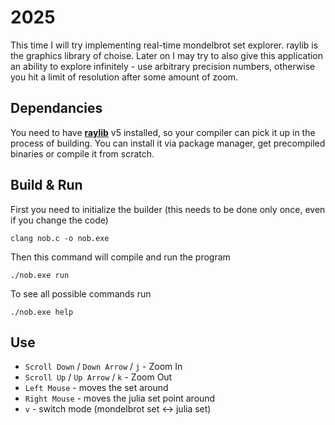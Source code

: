 # 2025

This time I will try implementing real-time mondelbrot set explorer.
raylib is the graphics library of choise.
Later on I may try to also give this application an ability to explore infinitely - use arbitrary precision numbers, otherwise you hit a limit of resolution after some amount of zoom.

## Dependancies

You need to have [**raylib**](https://www.raylib.com/index.html) v5 installed, so your compiler can pick it up in the process of building.
You can install it via package manager, get precompiled binaries or compile it from scratch.

## Build & Run

First you need to initialize the builder (this needs to be done only once, even if you change the code)

```shell
clang nob.c -o nob.exe
```

Then this command will compile and run the program

```shell
./nob.exe run
```

To see all possible commands run

```shell
./nob.exe help
```

## Use

- `Scroll Down` / `Down Arrow` / `j` - Zoom In
- `Scroll Up`   / `Up Arrow`   / `k` - Zoom Out
- `Left Mouse` - moves the set around
- `Right Mouse` - moves the julia set point around
- `v` - switch mode (mondelbrot set <-> julia set)
